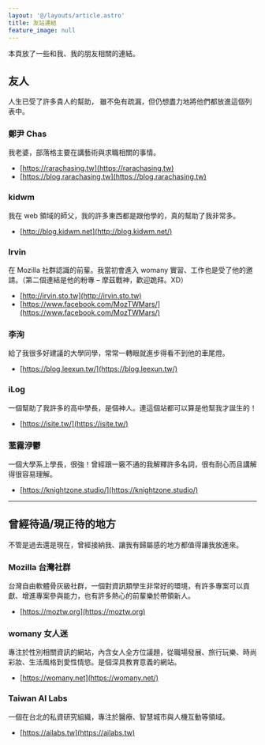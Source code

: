 ```yaml
---
layout: '@/layouts/article.astro'
title: 友站連結
feature_image: null
---
```

本頁放了一些和我、我的朋友相關的連結。

友人
--

人生已受了許多貴人的幫助，
雖不免有疏漏，但仍想盡力地將他們都放進這個列表中。

### 鄭尹 Chas

我老婆，部落格主要在講藝術與求職相關的事情。

*   [https://rarachasing.tw](https://rarachasing.tw)
*   [https://blog.rarachasing.tw](https://blog.rarachasing.tw)

### kidwm

我在 web 領域的師父，我的許多東西都是跟他學的，真的幫助了我非常多。

*   [http://blog.kidwm.net](http://blog.kidwm.net/)

### Irvin

在 Mozilla 社群認識的前輩。我當初會進入 womany 實習、工作也是受了他的邀請。（第二個連結是他的粉專 – 摩茲戰神，歡迎跪拜。XD）

*   [http://irvin.sto.tw](http://irvin.sto.tw)
*   [https://www.facebook.com/MozTWMars/](https://www.facebook.com/MozTWMars/)

### 李洵

給了我很多好建議的大學同學，常常一轉眼就進步得看不到他的車尾燈。

*   [https://blog.leexun.tw/](https://blog.leexun.tw/)

### iLog

一個幫助了我許多的高中學長，是個神人。連這個站都可以算是他幫我才誕生的！

*   [https://isite.tw/](https://isite.tw/)

### 蘫霧洢鬱

一個大學系上學長，很強！曾經跟一竅不通的我解釋許多名詞，很有耐心而且講解得很容易理解。

*   [https://knightzone.studio/](https://knightzone.studio/)

* * *

曾經待過/現正待的地方
-----------

不管是過去還是現在，曾經接納我、讓我有歸屬感的地方都值得讓我放進來。

### Mozilla 台灣社群

台灣自由軟體骨灰級社群，一個對資訊類學生非常好的環境，有許多專案可以貢獻、增進專案參與能力，也有許多熱心的前輩樂於帶領新人。

*   [https://moztw.org](https://moztw.org)

### womany 女人迷

專注於性別相關資訊的網站，內含女人全方位議題，從職場發展、旅行玩樂、時尚彩妝、生活風格到愛性情慾。是個深具教育意義的網站。

*   [https://womany.net](https://womany.net/)


### Taiwan AI Labs

一個在台北的私資研究組織，專注於醫療、智慧城市與人機互動等領域。

*   [https://ailabs.tw](https://ailabs.tw)
